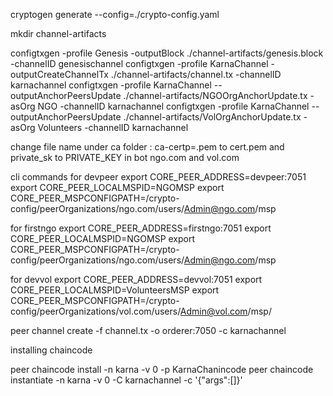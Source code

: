  cryptogen generate --config=./crypto-config.yaml


 mkdir channel-artifacts


 configtxgen -profile Genesis -outputBlock ./channel-artifacts/genesis.block -channelID genesischannel 
 configtxgen -profile KarnaChannel -outputCreateChannelTx ./channel-artifacts/channel.tx -channelID karnachannel
 configtxgen -profile KarnaChannel --outputAnchorPeersUpdate ./channel-artifacts/NGOOrgAnchorUpdate.tx -asOrg NGO -channelID karnachannel
 configtxgen -profile KarnaChannel --outputAnchorPeersUpdate ./channel-artifacts/VolOrgAnchorUpdate.tx -asOrg Volunteers -channelID karnachannel


 
 change file name under ca folder : ca-certp=.pem to cert.pem and private_sk to PRIVATE_KEY in bot ngo.com and vol.com


cli commands
for devpeer
export CORE_PEER_ADDRESS=devpeer:7051
export CORE_PEER_LOCALMSPID=NGOMSP
export CORE_PEER_MSPCONFIGPATH=/crypto-config/peerOrganizations/ngo.com/users/Admin@ngo.com/msp

for firstngo
export CORE_PEER_ADDRESS=firstngo:7051
export CORE_PEER_LOCALMSPID=NGOMSP
export CORE_PEER_MSPCONFIGPATH=/crypto-config/peerOrganizations/ngo.com/users/Admin@ngo.com/msp

for devvol
export CORE_PEER_ADDRESS=devvol:7051
export CORE_PEER_LOCALMSPID=VolunteersMSP
export CORE_PEER_MSPCONFIGPATH=/crypto-config/peerOrganizations/vol.com/users/Admin@vol.com/msp/

peer channel create -f channel.tx -o orderer:7050 -c karnachannel

installing chaincode 

peer chaincode install -n karna -v 0 -p KarnaChanincode
peer chaincode instantiate -n karna -v 0 -C karnachannel -c '{"args":[]}'

